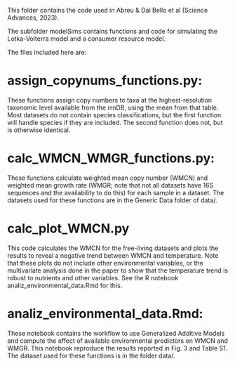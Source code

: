 This folder contains the code used in Abreu & Dal Bello et al (Science Advances, 2023).

The subfolder modelSims contains functions and code for simulating the Lotka-Volterra model and a consumer resource model.

The files included here are:

# assign_copynums_functions.py:
These functions assign copy numbers to taxa at the highest-resolution taxonomic level available from the rrnDB, using the mean from that table. Most datasets do not contain species classifications, but the first function will handle species if they are included. The second function does not, but is otherwise identical.


# calc_WMCN_WMGR_functions.py:
These functions calculate weighted mean copy number (WMCN) and weighted mean growth rate (WMGR; note that not all datasets have 16S sequences and the availability to do this) for each sample in a dataset. The datasets used for these functions are in the Generic Data folder of data/.


# calc_plot_WMCN.py
This code calculates the WMCN for the free-living datasets and plots the results to reveal a negative trend between WMCN and temperature. Note that these plots do not include other environmental variables, or the multivariate analysis done in the paper to show that the temperature trend is robust to nutrients and other variables. See the R notebook analiz_environmental_data.Rmd for this.


# analiz_environmental_data.Rmd:
These notebook contains the workflow to use Generalized Additive Models and compute the effect of available environmental predictors on WMCN and WMGR. This notebook reproduce the results reported in Fig. 3 and Table S1. The dataset used for these functions is in the folder data/.


